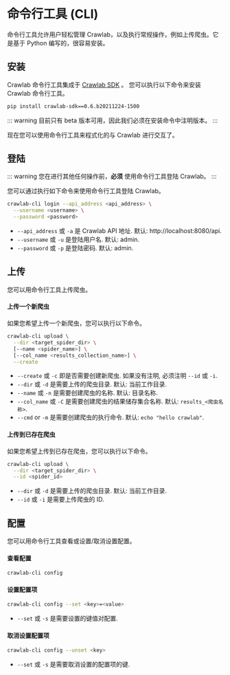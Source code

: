 # 命令行工具 (CLI)

命令行工具允许用户轻松管理 Crawlab，以及执行常规操作，例如上传爬虫。它是基于 Python 编写的，很容易安装。

## 安装

Crawlab 命令行工具集成于 [Crawlab SDK](https://pypi.org/project/crawlab-sdk) 。 您可以执行以下命令来安装 Crawlab 命令行工具。

```bash
pip install crawlab-sdk==0.6.b20211224-1500
```

::: warning
目前只有 beta 版本可用，因此我们必须在安装命令中注明版本。
:::

现在您可以使用命令行工具来程式化的与 Crawlab 进行交互了。

## 登陆

::: warning
您在进行其他任何操作前，**必须** 使用命令行工具登陆 Crawlab。
:::

您可以通过执行如下命令来使用命令行工具登陆 Crawlab。

```bash
crawlab-cli login --api_address <api_address> \
  --username <username> \
  --password <password>
```

- `--api_address` 或 `-a` 是 Crawlab API 地址. 默认: http://localhost:8080/api.
- `--username` 或 `-u` 是登陆用户名. 默认: admin.
- `--password` 或 `-p` 是登陆密码. 默认: admin.

## 上传

您可以用命令行工具上传爬虫。

#### 上传一个新爬虫

如果您希望上传一个新爬虫，您可以执行以下命令。

```bash
crawlab-cli upload \
  --dir <target_spider_dir> \
  [--name <spider_name>] \
  [--col_name <results_collection_name>] \
  --create
```

- `--create` 或 `-c` 即是否需要创建新爬虫. 如果没有注明, 必须注明 `--id` 或 `-i`.
- `--dir` 或 `-d` 是需要上传的爬虫目录. 默认: 当前工作目录.
- `--name` 或 `-n` 是需要创建爬虫的名称. 默认: 目录名称.
- `--col_name` 或 `-C` 是需要创建爬虫的结果储存集合名称. 默认: `results_<爬虫名称>`.
- `--cmd` or `-m` 是需要创建爬虫的执行命令. 默认: `echo "hello crawlab"`.

#### 上传到已存在爬虫

如果您希望上传到已存在爬虫，您可以执行以下命令。

```bash
crawlab-cli upload \
  --dir <target_spider_dir> \
  --id <spider_id>
```

- `--dir` 或 `-d` 是需要上传的爬虫目录. 默认: 当前工作目录.
- `--id` 或 `-i` 是需要上传爬虫的 ID.

## 配置

您可以用命令行工具查看或设置/取消设置配置。

#### 查看配置

```bash
crawlab-cli config
```

#### 设置配置项

```bash
crawlab-cli config --set <key>=<value>
```

- `--set` 或 `-s` 是需要设置的键值对配置.

#### 取消设置配置项

```bash
crawlab-cli config --unset <key>
```

- `--set` 或 `-s` 是需要取消设置的配置项的键.

